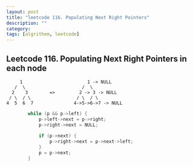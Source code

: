 ```yaml
---
layout: post
title: "leetcode 116. Populating Next Right Pointers"
description: ""
category: 
tags: [algrithem, leetcode]
---
```

## Leetcode 116. Populating Next Right Pointers in each node

         1                        1 -> NULL
       /  \                     /  \ 
      2    3        =>         2 -> 3 -> NULL
     / \  / \                 / \  / \
    4  5  6  7               4->5->6->7 -> NULL

```c++
        while (p && p->left) {
            p->left->next = p->right;
            p->right->next = NULL;
    
            if (p->next) {    
                p->right->next = p->next->left;
            }
            p = p->next;
        }
```
